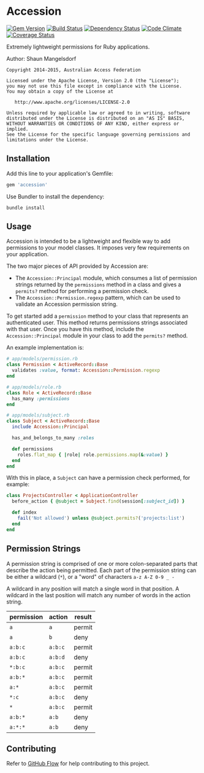 # Accession

[![Gem Version][GV img]][Gem Version]
[![Build Status][BS img]][Build Status]
[![Dependency Status][DS img]][Dependency Status]
[![Code Climate][CC img]][Code Climate]
[![Coverage Status][CS img]][Coverage Status]

[Gem Version]: https://rubygems.org/gems/accession
[Build Status]: https://travis-ci.org/ausaccessfed/accession
[Dependency Status]: https://gemnasium.com/ausaccessfed/accession
[Code Climate]: https://codeclimate.com/github/ausaccessfed/accession
[Coverage Status]: https://coveralls.io/r/ausaccessfed/accession

[GV img]: https://img.shields.io/gem/v/accession.svg
[BS img]: https://img.shields.io/travis/ausaccessfed/accession/develop.svg
[DS img]: https://img.shields.io/gemnasium/ausaccessfed/accession.svg
[CC img]: https://img.shields.io/codeclimate/github/ausaccessfed/accession.svg
[CS img]: https://img.shields.io/coveralls/ausaccessfed/accession.svg

Extremely lightweight permissions for Ruby applications.

Author: Shaun Mangelsdorf

```
Copyright 2014-2015, Australian Access Federation

Licensed under the Apache License, Version 2.0 (the "License");
you may not use this file except in compliance with the License.
You may obtain a copy of the License at

   http://www.apache.org/licenses/LICENSE-2.0

Unless required by applicable law or agreed to in writing, software
distributed under the License is distributed on an "AS IS" BASIS,
WITHOUT WARRANTIES OR CONDITIONS OF ANY KIND, either express or implied.
See the License for the specific language governing permissions and
limitations under the License.
```

## Installation

Add this line to your application's Gemfile:

```ruby
gem 'accession'
```

Use Bundler to install the dependency:

```
bundle install
```

## Usage

Accession is intended to be a lightweight and flexible way to add permissions to
your model classes. It imposes very few requirements on your application.

The two major pieces of API provided by Accession are:

* The `Accession::Principal` module, which consumes a list of permission strings
  returned by the `permissions` method in a class and gives a `permits?` method
  for performing a permission check.
* The `Accession::Permission.regexp` pattern, which can be used to validate an
  Accession permission string.

To get started add a `permission` method to your class that represents an
authenticated user. This method returns permissions strings associated with that
user. Once you have this method, include the `Accession::Principal` module in
your class to add the `permits?` method.

An example implementation is:

```ruby
# app/models/permission.rb
class Permission < ActiveRecord::Base
  validates :value, format: Accession::Permission.regexp
end

# app/models/role.rb
class Role < ActiveRecord::Base
  has_many :permissions
end

# app/models/subject.rb
class Subject < ActiveRecord::Base
  include Accession::Principal

  has_and_belongs_to_many :roles

  def permissions
    roles.flat_map { |role| role.permissions.map(&:value) }
  end
end
```

With this in place, a `Subject` can have a permission check performed, for
example:

```ruby
class ProjectsController < ApplicationController
  before_action { @subject = Subject.find(session[:subject_id]) }

  def index
    fail('Not allowed') unless @subject.permits?('projects:list')
  end
end
```

## Permission Strings

A permission string is comprised of one or more colon-separated parts that
describe the action being permitted. Each part of the permission string can be
either a wildcard (`*`), or a "word" of characters `a-z A-Z 0-9 _ -`

A wildcard in any position will match a single word in that position. A wildcard
in the last position will match any number of words in the action string.

| permission | action  | result |
|------------|---------|--------|
| `a`        | `a`     | permit |
| `a`        | `b`     | deny   |
| `a:b:c`    | `a:b:c` | permit |
| `a:b:c`    | `a:b:d` | deny   |
| `*:b:c`    | `a:b:c` | permit |
| `a:b:*`    | `a:b:c` | permit |
| `a:*`      | `a:b:c` | permit |
| `*:c`      | `a:b:c` | deny   |
| `*`        | `a:b:c` | permit |
| `a:b:*`    | `a:b`   | deny   |
| `a:*:*`    | `a:b`   | deny   |

## Contributing

Refer to [GitHub Flow](https://guides.github.com/introduction/flow/) for
help contributing to this project.
